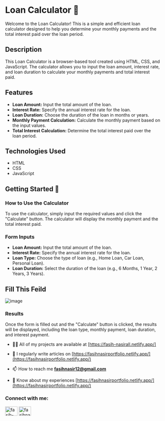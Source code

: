 # Loan Calculator 📱

Welcome to the Loan Calculator! This is a simple and efficient loan calculator designed to help you determine your monthly payments and the total interest paid over the loan period.

## Description

This Loan Calculator is a browser-based tool created using HTML, CSS, and JavaScript. The calculator allows you to input the loan amount, interest rate, and loan duration to calculate your monthly payments and total interest paid.

## Features

- **Loan Amount:** Input the total amount of the loan.
- **Interest Rate:** Specify the annual interest rate for the loan.
- **Loan Duration:** Choose the duration of the loan in months or years.
- **Monthly Payment Calculation:** Calculate the monthly payment based on the input values.
- **Total Interest Calculation:** Determine the total interest paid over the loan period.




## Technologies Used

- HTML
- CSS
- JavaScript

## Getting Started 🚀

### How to Use the Calculator

To use the calculator, simply input the required values and click the "Calculate" button. The calculator will display the monthly payment and the total interest paid.

### Form Inputs

- **Loan Amount:** Input the total amount of the loan.
- **Interest Rate:** Specify the annual interest rate for the loan.
- **Loan Type:** Choose the type of loan (e.g., Home Loan, Car Loan, Personal Loan).
- **Loan Duration:** Select the duration of the loan (e.g., 6 Months, 1 Year, 2 Years, 3 Years).
## Fill This Feild
![image](https://github.com/user-attachments/assets/c2814afb-00f2-4ea5-a13c-696b88f08d0a)
### Results

Once the form is filled out and the "Calculate" button is clicked, the results will be displayed, including the loan type, monthly payment, loan duration, and interest payment.


- 👨‍💻 All of my projects are available at [https://fasih-nasirall.netlify.app/]

- 📝 I regularly write articles on [https://fasihnasirportfolio.netlify.app/](https://fasihnasirportfolio.netlify.app/)

- 📫 How to reach me **fasihnasir12@gmail.com**

- 📄 Know about my experiences [https://fasihnasirportfolio.netlify.app/](https://fasihnasirportfolio.netlify.app/)

<h3 align="left">Connect with me:</h3>
<p align="left">
<a href="https://www.linkedin.com/in/fasih-nasir-830959252/" target="blank"><img align="center" src="https://raw.githubusercontent.com/rahuldkjain/github-profile-readme-generator/master/src/images/icons/Social/linked-in-alt.svg" alt="fasih-nasir" height="30" width="40" /></a>
<a href="https://www.facebook.com/profile.php?id=61550661127214&__cft__[0]=AZXhjvf3WTk2ymE3m0SfWANLefMQhtPC-dUiYAgllgPpEtD5IDZ-5olzVV_X2I3tHIC3_nPRlKFwAAzYgkH0Uz7Xm3TmGwHsUUWF9MGbo1D64JfpL6_NaA22nqgxLDE7tYGkUZwRaQItx4eQAW09B08CgUzgQrZm3-9_7N6fTTHocl3wb_4i1QsqIWlx-6nayx0&__tn__=-]C%2CP-R" target="blank"><img align="center" src="https://raw.githubusercontent.com/rahuldkjain/github-profile-readme-generator/master/src/images/icons/Social/facebook.svg" alt="fasihnasir" height="30" width="40" /></a>
</p>

